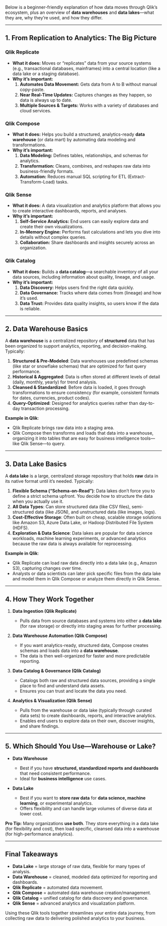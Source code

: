 Below is a beginner-friendly explanation of how data moves through Qlik’s ecosystem, plus an overview of **data warehouses** and **data lakes**—what they are, why they’re used, and how they differ.

---

## 1. From Replication to Analytics: The Big Picture

### Qlik Replicate
- **What it does:** Moves or “replicates” data from your source systems (e.g., transactional databases, mainframes) into a central location (like a data lake or a staging database).
- **Why it’s important:**  
  1. **Automates Data Movement:** Gets data from A to B without manual copy-paste.  
  2. **Near Real-Time Updates:** Captures changes as they happen, so data is always up to date.  
  3. **Multiple Sources & Targets:** Works with a variety of databases and cloud services.

### Qlik Compose
- **What it does:** Helps you build a structured, analytics-ready **data warehouse** (or data mart) by automating data modeling and transformations.
- **Why it’s important:**  
  1. **Data Modeling:** Defines tables, relationships, and schemas for analytics.  
  2. **Transformation:** Cleans, combines, and reshapes raw data into business-friendly formats.  
  3. **Automation:** Reduces manual SQL scripting for ETL (Extract-Transform-Load) tasks.

### Qlik Sense
- **What it does:** A data visualization and analytics platform that allows you to create interactive dashboards, reports, and analyses.
- **Why it’s important:**  
  1. **Self-Service Analytics:** End users can easily explore data and create their own visualizations.  
  2. **In-Memory Engine:** Performs fast calculations and lets you dive into details without complex queries.  
  3. **Collaboration:** Share dashboards and insights securely across an organization.

### Qlik Catalog
- **What it does:** Builds a **data catalog**—a searchable inventory of all your data sources, including information about quality, lineage, and usage.
- **Why it’s important:**  
  1. **Data Discovery:** Helps users find the right data quickly.  
  2. **Data Governance:** Tracks where data comes from (lineage) and how it’s used.  
  3. **Data Trust:** Provides data quality insights, so users know if the data is reliable.

---

## 2. Data Warehouse Basics

A **data warehouse** is a centralized repository of **structured** data that has been organized to support analytics, reporting, and decision-making. Typically:

1. **Structured & Pre-Modeled**: Data warehouses use predefined schemas (like star or snowflake schemas) that are optimized for fast query performance.  
2. **Historical & Aggregated**: Data is often stored at different levels of detail (daily, monthly, yearly) for trend analysis.  
3. **Cleansed & Standardized**: Before data is loaded, it goes through transformations to ensure consistency (for example, consistent formats for dates, currencies, product codes).  
4. **Query-Optimized**: Designed for analytics queries rather than day-to-day transaction processing.

**Example in Qlik**:  
- Qlik Replicate brings raw data into a staging area.  
- Qlik Compose then transforms and loads that data into a warehouse, organizing it into tables that are easy for business intelligence tools—like Qlik Sense—to query.

---

## 3. Data Lake Basics

A **data lake** is a large, centralized storage repository that holds **raw** data in its native format until it’s needed. Typically:

1. **Flexible Schema (“Schema-on-Read”)**: Data lakes don’t force you to define a strict schema upfront. You decide how to structure the data when you actually use it.  
2. **All Data Types**: Can store structured data (like CSV files), semi-structured data (like JSON), and unstructured data (like images, logs).  
3. **Cost-Effective Storage**: Often built on cheap, scalable storage solutions like Amazon S3, Azure Data Lake, or Hadoop Distributed File System (HDFS).  
4. **Exploration & Data Science**: Data lakes are popular for data science workloads, machine learning experiments, or advanced analytics because the raw data is always available for reprocessing.

**Example in Qlik**:  
- Qlik Replicate can load raw data directly into a data lake (e.g., Amazon S3), capturing changes over time.  
- Analysts or data scientists can later pick specific files from the data lake and model them in Qlik Compose or analyze them directly in Qlik Sense.

---

## 4. How They Work Together

1. **Data Ingestion (Qlik Replicate)**  
   - Pulls data from source databases and systems into either a **data lake** (for raw storage) or directly into staging areas for further processing.

2. **Data Warehouse Automation (Qlik Compose)**  
   - If you want analytics-ready, structured data, Compose creates schemas and loads data into a **data warehouse**.  
   - The data is then well-organized for faster and more predictable reporting.

3. **Data Catalog & Governance (Qlik Catalog)**  
   - Catalogs both raw and structured data sources, providing a single place to find and understand data assets.  
   - Ensures you can trust and locate the data you need.

4. **Analytics & Visualization (Qlik Sense)**  
   - Pulls from the warehouse or data lake (typically through curated data sets) to create dashboards, reports, and interactive analytics.  
   - Enables end users to explore data on their own, discover insights, and share findings.

---

## 5. Which Should You Use—Warehouse or Lake?

- **Data Warehouse**  
  - Best if you have **structured, standardized reports and dashboards** that need consistent performance.  
  - Ideal for **business intelligence** use cases.

- **Data Lake**  
  - Best if you want to **store raw data** for **data science, machine learning**, or experimental analytics.  
  - Offers flexibility and can handle large volumes of diverse data at lower cost.

**Pro Tip:** Many organizations **use both**. They store everything in a data lake (for flexibility and cost), then load specific, cleansed data into a warehouse (for high-performance analytics).

---

## Final Takeaways

- **Data Lake** = large storage of raw data, flexible for many types of analysis.  
- **Data Warehouse** = cleaned, modeled data optimized for reporting and dashboards.  
- **Qlik Replicate** = automated data movement.  
- **Qlik Compose** = automated data warehouse creation/management.  
- **Qlik Catalog** = unified catalog for data discovery and governance.  
- **Qlik Sense** = advanced analytics and visualization platform.

Using these Qlik tools together streamlines your entire data journey, from collecting raw data to delivering polished analytics to your business.
